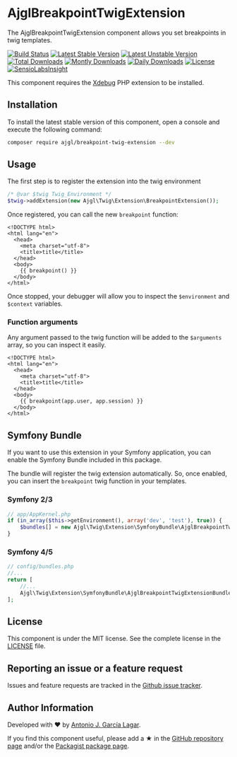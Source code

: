 AjglBreakpointTwigExtension
===========================

The AjglBreakpointTwigExtension component allows you set breakpoints in twig templates.

[![Build Status](https://github.com/ajgarlag/AjglBreakpointTwigExtension/workflows/tests/badge.svg?branch=master)](https://github.com/ajgarlag/AjglBreakpointTwigExtension/actions)
[![Latest Stable Version](https://poser.pugx.org/ajgl/breakpoint-twig-extension/v/stable.png)](https://packagist.org/packages/ajgl/breakpoint-twig-extension)
[![Latest Unstable Version](https://poser.pugx.org/ajgl/breakpoint-twig-extension/v/unstable.png)](https://packagist.org/packages/ajgl/breakpoint-twig-extension)
[![Total Downloads](https://poser.pugx.org/ajgl/breakpoint-twig-extension/downloads.png)](https://packagist.org/packages/ajgl/breakpoint-twig-extension)
[![Montly Downloads](https://poser.pugx.org/ajgl/breakpoint-twig-extension/d/monthly.png)](https://packagist.org/packages/ajgl/breakpoint-twig-extension)
[![Daily Downloads](https://poser.pugx.org/ajgl/breakpoint-twig-extension/d/daily.png)](https://packagist.org/packages/ajgl/breakpoint-twig-extension)
[![License](https://poser.pugx.org/ajgl/breakpoint-twig-extension/license.png)](https://packagist.org/packages/ajgl/breakpoint-twig-extension)
[![SensioLabsInsight](https://insight.sensiolabs.com/projects/e0f1276d-6ded-4a20-9b3f-1a7c77a92015/mini.png)](https://insight.sensiolabs.com/projects/e0f1276d-6ded-4a20-9b3f-1a7c77a92015)

This component requires the [Xdebug] PHP extension to be installed.


Installation
------------

To install the latest stable version of this component, open a console and execute the following command:
```bash 
composer require ajgl/breakpoint-twig-extension --dev
```


Usage
-----

The first step is to register the extension into the twig environment
```php
/* @var $twig Twig_Environment */
$twig->addExtension(new Ajgl\Twig\Extension\BreakpointExtension());
```

Once registered, you can call the new `breakpoint` function:
```twig
<!DOCTYPE html>
<html lang="en">
  <head>
    <meta charset="utf-8">
    <title>title</title>
  </head>
  <body>
    {{ breakpoint() }}
  </body>
</html>
```

Once stopped, your debugger will allow you to inspect the `$environment` and `$context` variables.

### Function arguments

Any argument passed to the twig function will be added to the `$arguments` array, so you can inspect it easily.

```twig
<!DOCTYPE html>
<html lang="en">
  <head>
    <meta charset="utf-8">
    <title>title</title>
  </head>
  <body>
    {{ breakpoint(app.user, app.session) }}
  </body>
</html>
```

Symfony Bundle
--------------

If you want to use this extension in your Symfony application, you can enable the
Symfony Bundle included in this package.

The bundle will register the twig extension automatically. So, once enabled, you
can insert the `breakpoint` twig function in your templates.

### Symfony 2/3

```php
// app/AppKernel.php
if (in_array($this->getEnvironment(), array('dev', 'test'), true)) {
    $bundles[] = new Ajgl\Twig\Extension\SymfonyBundle\AjglBreakpointTwigExtensionBundle();
}
```

### Symfony 4/5

```php
// config/bundles.php
//...
return [
    //...
    Ajgl\Twig\Extension\SymfonyBundle\AjglBreakpointTwigExtensionBundle::class => ['dev' => true]
];
```

License
-------

This component is under the MIT license. See the complete license in the [LICENSE] file.


Reporting an issue or a feature request
---------------------------------------

Issues and feature requests are tracked in the [Github issue tracker].


Author Information
------------------

Developed with ♥ by [Antonio J. García Lagar].

If you find this component useful, please add a ★ in the [GitHub repository page] and/or the [Packagist package page].

[Xdebug]: https://xdebug.org/
[LICENSE]: LICENSE
[Github issue tracker]: https://github.com/ajgarlag/AjglBreakpointTwigExtension/issues
[Antonio J. García Lagar]: http://aj.garcialagar.es
[GitHub repository page]: https://github.com/ajgarlag/AjglBreakpointTwigExtension
[Packagist package page]: https://packagist.org/packages/ajgl/breakpoint-twig-extension
